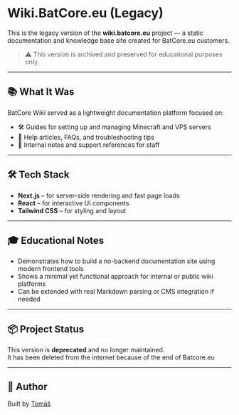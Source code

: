 # Wiki.BatCore.eu (Legacy)

This is the legacy version of the **wiki.batcore.eu** project — a static documentation and knowledge base site created for BatCore.eu customers.

> ⚠️ This version is archived and preserved for educational purposes only.

---

## 📚 What It Was

BatCore Wiki served as a lightweight documentation platform focused on:

- 🛠️ Guides for setting up and managing Minecraft and VPS servers  
- 📄 Help articles, FAQs, and troubleshooting tips  
- 🧪 Internal notes and support references for staff

---

## 🛠️ Tech Stack

- **Next.js** – for server-side rendering and fast page loads  
- **React** – for interactive UI components  
- **Tailwind CSS** – for styling and layout  
---

## 🎓 Educational Notes

- Demonstrates how to build a no-backend documentation site using modern frontend tools  
- Shows a minimal yet functional approach for internal or public wiki platforms  
- Can be extended with real Markdown parsing or CMS integration if needed

---

## 📦 Project Status

This version is **deprecated** and no longer maintained.  
It has been deleted from the internet because of the end of Batcore.eu

---

## 👤 Author

Built by [Tomáš](https://tomasdavidik.sk)
